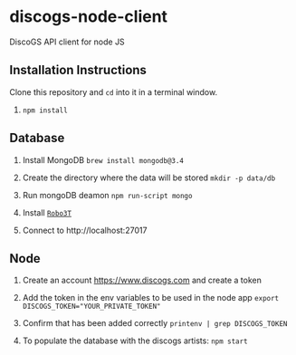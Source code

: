 # discogs-node-client
DiscoGS API client for node JS

## Installation Instructions

Clone this repository and `cd` into it in a terminal window.

1. `npm install`

## Database

1. Install MongoDB `brew install mongodb@3.4`

2. Create the directory where the data will be stored `mkdir -p data/db`

3. Run mongoDB deamon `npm run-script mongo`

4. Install [`Robo3T`](https://robomongo.org/)

5. Connect to http://localhost:27017

## Node

1. Create an account https://www.discogs.com and create a token

2. Add the token in the env variables to be used in the node app `export DISCOGS_TOKEN="YOUR_PRIVATE_TOKEN"`

3. Confirm that has been added correctly `printenv | grep DISCOGS_TOKEN`

4. To populate the database with the discogs artists: `npm start`
